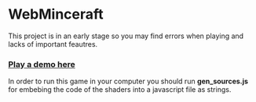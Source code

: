 # WebMinceraft
This project is in an early stage so you may find errors when playing and lacks of important feautres.
### [Play a demo here](https://superstik.github.io/WebMinceraft/)
In order to run this game in your computer you should run **gen_sources.js** for embebing the code of the shaders into a javascript file as strings.
